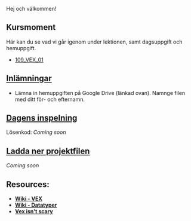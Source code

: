 Hej och välkommen!

## Kursmoment
Här kan du se vad vi går igenom under lektionen, samt dagsuppgift och hemuppgift.

* [109_VEX_01](https://github.com/Studio-Konkret/Technical-Direction/tree/main/Kursmoment/104_HDA_02)

## [Inlämningar](https://drive.google.com/drive/folders/1Xtav1vNc5xot-4UZH8K4UncOpoASECVR?usp=sharing)

- Lämna in hemuppgiften på Google Drive (länkad ovan). Namnge filen med ditt för- och efternamn.

## [Dagens inspelning](https://zoom.us/rec/share/p9YIHC3oa8EVokxXecQzu9StxBgWxt5szhl3BlJG3wnVTUgEWEbdIE5dXmZZ4Six.QuQ36S6eUQbNovcY)

Lösenkod: *Coming soon*

## <a href="https://raw.githubusercontent.com/Studio-Konkret/Technical-Direction/main/Nackademin/T3D24/Houdini%20och%20Procedurella%20Milj%C3%B6er%201/DAG_07/DAG_07.hipl" target="_blank">Ladda ner projektfilen</a>

*Coming soon*

## Resources:
- [**Wiki - VEX**](https://github.com/Studio-Konkret/Technical-Direction/wiki/VEX)
- [**Wiki - Datatyper**](https://github.com/Studio-Konkret/Technical-Direction/wiki/Datatyper)
- [**Vex isn't scary**](https://www.youtube.com/watch?v=OeaqMWzkyiw)
